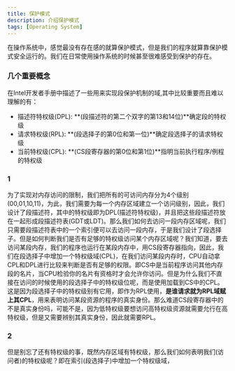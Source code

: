 ```yaml
---
title: 保护模式
description: 介绍保护模式
tags: [Operating System]
---
```


在操作系统中，感觉最没有存在感的就算保护模式，但是我们的程序就算靠保护模式安全运行的。我们在日常使用操作系统的时候甚至很难感受到保护的存在。

### 几个重要概念
在Intel开发者手册中描述了一些用来实现段保护机制的域,其中比较重要而且难以理解的有： 
* 描述符特权级(DPL): **(段描述符的第二个双字的第13和14位)**确定段的特权级 
* 请求特权级(RPL): **(段选择子的第0位和第一位)**确定段选择子的请求特权级
* 当前特权级(CPL): **(CS段寄存器的第0位和第1位)**指明当前执行程序/例程的特权级

### 1
为了实现对内存访问的限制，我们把所有的可访问内存分为4个级别(00,01,10,11)，为此，我们需要为每一个内存区域建立一个访问级别，因此，我们设计了段描述符，其中的特权级即为DPL(描述符特权级)，并且把这些段描述符放在一起形成段描述符表(GDT或LDT)。那么我们如何去访问一段内存区域呢，我们只需要段描述符表中的一个索引便可以去访问一段内存，于是我们设计了段选择子。但是如何判断我们是否有足够的特权级访问某个内存区域呢？我们知道，要去访问某段内存，我们的程序也运行在某段内存中，用CS段寄存器指向，因此，我们在段选择子中增加一个特权级域(CPL)，在我们访问某段内存时，CPU自动拿CPL和DPL进行比较来判断是否有足够的权限。即CS中是当前程序访问其他内存段的名片，当CPU检验你的名片有资格时才会允许你访问。但是为什么我们不直接在访问的时候使用的段选择子中的特权级位呢，而是使用加载到CS中的CPL。这是因为段选择子中的特权级别有它用，即作为RPL使用，**是谁请求就为RPL域赋上其CPL**，用来表明访问某段资源的程序的真实身份。那么难道CS段寄存器中的不是真实身份吗，可能不是，因为低特权级要想访问高特权级资源就需要允行在高特权级，但是又需要辨别其真实身份，因此就需要RPL。

### 2




但是别忘了还有特权级的事，既然内存区域有特权级，那么我们如何表明我们(访问者)的特权级呢？即在索引(段选择子)中增加一个特权级域，